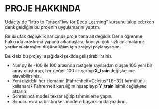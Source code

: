 # PROJE HAKKINDA
Udacity de "Intro to TensorFlow for Deep Learning" kursunu takip ederken denk geldiğim bu projenin uygulamasını yaptım.

Bir iki ufak değişiklik haricinde proje bana ait değildir. Derin öğrenme hakkında araştırma yapana arkadaşlara, konuyu çok hızlı anlamalarına yardımcı  olacağını düşündüğüm için projeyi paylaşıyorum.

Belki siz bu projeyi aşağıdaki şekilde geliştirebilirsiniz.

* Numpy ile -100 ile 100 arasında rastgele sayılardan oluşan 100 yeni bir array oluşturup, her değeri 100 ile çarpıp  **X_train** değişkenine atayabilirsiniz.
* Yeni dizideki her elemanın (Fahrenheit=Celcius*1.8+32) formülünü kullanarak Fahrenheit karşılığını hesaplayıp **Y_train** isimli değişkene aktarın.
* Sonrasında modeli tekrar eğitip tahminleme yapın.
* Sonucu ekrana bastırırken modelin başarısını da yazdırın.